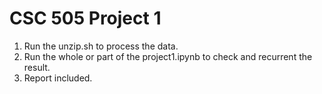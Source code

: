 # CSC 505 Project 1
1. Run the unzip.sh to process the data.
2. Run the whole or part of the project1.ipynb to check and recurrent the result.
3. Report included.